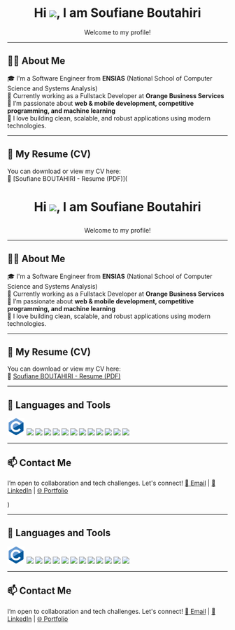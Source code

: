<h1 align="center">
  Hi <img src="https://raw.githubusercontent.com/MartinHeinz/MartinHeinz/master/wave.gif" width="30px">, I am Soufiane Boutahiri
</h1>

<p align="center">Welcome to my profile!</p>

---

## 🙋‍♂️ About Me

🎓 I'm a Software Engineer from **ENSIAS** (National School of Computer Science and Systems Analysis)  
💼 Currently working as a Fullstack Developer at **Orange Business Services**  
🔭 I’m passionate about **web & mobile development, competitive programming, and machine learning**  
🚀 I love building clean, scalable, and robust applications using modern technologies.

---

## 📄 My Resume (CV)

You can download or view my CV here:  
📎 [Soufiane BOUTAHIRI - Resume (PDF)](<h1 align="center">
  Hi <img src="https://raw.githubusercontent.com/MartinHeinz/MartinHeinz/master/wave.gif" width="30px">, I am Soufiane Boutahiri
</h1>

<p align="center">Welcome to my profile!</p>

---

## 🙋‍♂️ About Me

🎓 I'm a Software Engineer from **ENSIAS** (National School of Computer Science and Systems Analysis)  
💼 Currently working as a Fullstack Developer at **Orange Business Services**  
🔭 I’m passionate about **web & mobile development, competitive programming, and machine learning**  
🚀 I love building clean, scalable, and robust applications using modern technologies.

---

## 📄 My Resume (CV)

You can download or view my CV here:  
📎 [Soufiane BOUTAHIRI - Resume (PDF)](https://drive.google.com/uc?id=13y9jGZcxdW5fld3hVqQlOULicT0nvXV5&export=download)

---

## 🚀 Languages and Tools

<p align="left"> 
  <a href="https://www.cprogramming.com/" target="_blank"><img src="https://raw.githubusercontent.com/devicons/devicon/master/icons/c/c-original.svg" width="40"/></a>
  <a href="https://www.java.com" target="_blank"><img src="https://img.icons8.com/color/48/000000/java-coffee-cup-logo.png"/></a>
  <a href="https://reactjs.org/" target="_blank"><img src="https://img.icons8.com/color/48/000000/react-native.png"/></a>
  <a href="https://vuejs.org/" target="_blank"><img src="https://img.icons8.com/color/48/000000/vue-js.png"/></a>
  <a href="https://developer.mozilla.org/en-US/docs/Web/JavaScript" target="_blank"><img src="https://img.icons8.com/color/48/000000/javascript.png"/></a>
  <a href="https://www.python.org" target="_blank"><img src="https://img.icons8.com/color/48/000000/python.png"/></a>
  <a href="https://www.w3.org/html/" target="_blank"><img src="https://img.icons8.com/color/48/000000/html-5.png"/></a>
  <a href="https://www.w3schools.com/css/" target="_blank"><img src="https://img.icons8.com/color/48/000000/css3.png"/></a>
  <a href="https://getbootstrap.com" target="_blank"><img src="https://img.icons8.com/color/48/000000/bootstrap.png"/></a>
  <a href="https://www.mysql.com/" target="_blank"><img src="https://img.icons8.com/fluent/48/000000/mysql-logo.png"/></a>
  <a href="https://www.mongodb.com/" target="_blank"><img src="https://e1.pngegg.com/pngimages/711/379/png-clipart-green-grass-mongodb-base-de-donnees-base-de-donnees-orientee-document-tableau-de-bord-nosql-bson-javascript.png" width="45"/></a>
  <a href="https://firebase.google.com/" target="_blank"><img src="https://img.icons8.com/color/48/000000/firebase.png"/></a>
  <a href="https://git-scm.com/" target="_blank"><img src="https://img.icons8.com/color/48/000000/git.png"/></a>
</p>

---

## 📫 Contact Me

<p align="left">
  I’m open to collaboration and tech challenges. Let's connect!  
  <a href="mailto:soufianeboutahiri@gmail.com">📧 Email</a> |
  <a href="https://www.linkedin.com/in/soufianeboutahiri/">🔗 LinkedIn</a> |
  <a href="https://soufianeboutahiri.com">🌐 Portfolio</a>
</p>
)

---

## 🚀 Languages and Tools

<p align="left"> 
  <a href="https://www.cprogramming.com/" target="_blank"><img src="https://raw.githubusercontent.com/devicons/devicon/master/icons/c/c-original.svg" width="40"/></a>
  <a href="https://www.java.com" target="_blank"><img src="https://img.icons8.com/color/48/000000/java-coffee-cup-logo.png"/></a>
  <a href="https://reactjs.org/" target="_blank"><img src="https://img.icons8.com/color/48/000000/react-native.png"/></a>
  <a href="https://vuejs.org/" target="_blank"><img src="https://img.icons8.com/color/48/000000/vue-js.png"/></a>
  <a href="https://developer.mozilla.org/en-US/docs/Web/JavaScript" target="_blank"><img src="https://img.icons8.com/color/48/000000/javascript.png"/></a>
  <a href="https://www.python.org" target="_blank"><img src="https://img.icons8.com/color/48/000000/python.png"/></a>
  <a href="https://www.w3.org/html/" target="_blank"><img src="https://img.icons8.com/color/48/000000/html-5.png"/></a>
  <a href="https://www.w3schools.com/css/" target="_blank"><img src="https://img.icons8.com/color/48/000000/css3.png"/></a>
  <a href="https://getbootstrap.com" target="_blank"><img src="https://img.icons8.com/color/48/000000/bootstrap.png"/></a>
  <a href="https://www.mysql.com/" target="_blank"><img src="https://img.icons8.com/fluent/48/000000/mysql-logo.png"/></a>
  <a href="https://www.mongodb.com/" target="_blank"><img src="https://e1.pngegg.com/pngimages/711/379/png-clipart-green-grass-mongodb-base-de-donnees-base-de-donnees-orientee-document-tableau-de-bord-nosql-bson-javascript.png" width="45"/></a>
  <a href="https://firebase.google.com/" target="_blank"><img src="https://img.icons8.com/color/48/000000/firebase.png"/></a>
  <a href="https://git-scm.com/" target="_blank"><img src="https://img.icons8.com/color/48/000000/git.png"/></a>
</p>

---

## 📫 Contact Me

<p align="left">
  I’m open to collaboration and tech challenges. Let's connect!  
  <a href="mailto:soufianeboutahiri@gmail.com">📧 Email</a> |
  <a href="https://www.linkedin.com/in/soufianeboutahiri/">🔗 LinkedIn</a> |
  <a href="https://soufianeboutahiri.com">🌐 Portfolio</a>
</p>
